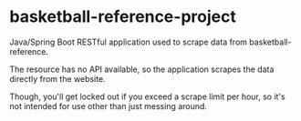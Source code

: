 # basketball-reference-project

Java/Spring Boot RESTful application used to scrape data from basketball-reference.

The resource has no API available, so the application scrapes the data directly from the website.

Though, you'll get locked out if you exceed a scrape limit per hour, so it's not intended for use other than just messing around.

